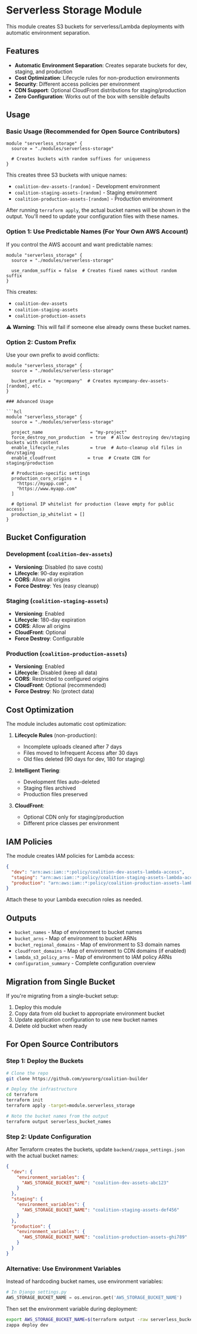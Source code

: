 # Serverless Storage Module

This module creates S3 buckets for serverless/Lambda deployments with automatic environment separation.

## Features

- **Automatic Environment Separation**: Creates separate buckets for dev, staging, and production
- **Cost Optimization**: Lifecycle rules for non-production environments
- **Security**: Different access policies per environment
- **CDN Support**: Optional CloudFront distributions for staging/production
- **Zero Configuration**: Works out of the box with sensible defaults

## Usage

### Basic Usage (Recommended for Open Source Contributors)

```hcl
module "serverless_storage" {
  source = "./modules/serverless-storage"
  
  # Creates buckets with random suffixes for uniqueness
}
```

This creates three S3 buckets with unique names:
- `coalition-dev-assets-[random]` - Development environment
- `coalition-staging-assets-[random]` - Staging environment  
- `coalition-production-assets-[random]` - Production environment

After running `terraform apply`, the actual bucket names will be shown in the output. You'll need to update your configuration files with these names.

### Option 1: Use Predictable Names (For Your Own AWS Account)

If you control the AWS account and want predictable names:

```hcl
module "serverless_storage" {
  source = "./modules/serverless-storage"
  
  use_random_suffix = false  # Creates fixed names without random suffix
}
```

This creates:
- `coalition-dev-assets`
- `coalition-staging-assets`
- `coalition-production-assets`

⚠️ **Warning**: This will fail if someone else already owns these bucket names.

### Option 2: Custom Prefix

Use your own prefix to avoid conflicts:

```hcl
module "serverless_storage" {
  source = "./modules/serverless-storage"
  
  bucket_prefix = "mycompany"  # Creates mycompany-dev-assets-[random], etc.
}

### Advanced Usage

```hcl
module "serverless_storage" {
  source = "./modules/serverless-storage"
  
  project_name                  = "my-project"
  force_destroy_non_production  = true  # Allow destroying dev/staging buckets with content
  enable_lifecycle_rules        = true  # Auto-cleanup old files in dev/staging
  enable_cloudfront            = true  # Create CDN for staging/production
  
  # Production-specific settings
  production_cors_origins = [
    "https://myapp.com",
    "https://www.myapp.com"
  ]
  
  # Optional IP whitelist for production (leave empty for public access)
  production_ip_whitelist = []
}
```

## Bucket Configuration

### Development (`coalition-dev-assets`)
- **Versioning**: Disabled (to save costs)
- **Lifecycle**: 90-day expiration
- **CORS**: Allow all origins
- **Force Destroy**: Yes (easy cleanup)

### Staging (`coalition-staging-assets`)
- **Versioning**: Enabled
- **Lifecycle**: 180-day expiration
- **CORS**: Allow all origins
- **CloudFront**: Optional
- **Force Destroy**: Configurable

### Production (`coalition-production-assets`)
- **Versioning**: Enabled
- **Lifecycle**: Disabled (keep all data)
- **CORS**: Restricted to configured origins
- **CloudFront**: Optional (recommended)
- **Force Destroy**: No (protect data)

## Cost Optimization

The module includes automatic cost optimization:

1. **Lifecycle Rules** (non-production):
   - Incomplete uploads cleaned after 7 days
   - Files moved to Infrequent Access after 30 days
   - Old files deleted (90 days for dev, 180 for staging)

2. **Intelligent Tiering**: 
   - Development files auto-deleted
   - Staging files archived
   - Production files preserved

3. **CloudFront**: 
   - Optional CDN only for staging/production
   - Different price classes per environment

## IAM Policies

The module creates IAM policies for Lambda access:

```json
{
  "dev": "arn:aws:iam::*:policy/coalition-dev-assets-lambda-access",
  "staging": "arn:aws:iam::*:policy/coalition-staging-assets-lambda-access",
  "production": "arn:aws:iam::*:policy/coalition-production-assets-lambda-access"
}
```

Attach these to your Lambda execution roles as needed.

## Outputs

- `bucket_names` - Map of environment to bucket names
- `bucket_arns` - Map of environment to bucket ARNs
- `bucket_regional_domains` - Map of environment to S3 domain names
- `cloudfront_domains` - Map of environment to CDN domains (if enabled)
- `lambda_s3_policy_arns` - Map of environment to IAM policy ARNs
- `configuration_summary` - Complete configuration overview

## Migration from Single Bucket

If you're migrating from a single-bucket setup:

1. Deploy this module
2. Copy data from old bucket to appropriate environment bucket
3. Update application configuration to use new bucket names
4. Delete old bucket when ready

## For Open Source Contributors

### Step 1: Deploy the Buckets

```bash
# Clone the repo
git clone https://github.com/yourorg/coalition-builder

# Deploy the infrastructure
cd terraform
terraform init
terraform apply -target=module.serverless_storage

# Note the bucket names from the output
terraform output serverless_bucket_names
```

### Step 2: Update Configuration

After Terraform creates the buckets, update `backend/zappa_settings.json` with the actual bucket names:

```json
{
  "dev": {
    "environment_variables": {
      "AWS_STORAGE_BUCKET_NAME": "coalition-dev-assets-abc123"
    }
  },
  "staging": {
    "environment_variables": {
      "AWS_STORAGE_BUCKET_NAME": "coalition-staging-assets-def456"
    }
  },
  "production": {
    "environment_variables": {
      "AWS_STORAGE_BUCKET_NAME": "coalition-production-assets-ghi789"
    }
  }
}
```

### Alternative: Use Environment Variables

Instead of hardcoding bucket names, use environment variables:

```python
# In Django settings.py
AWS_STORAGE_BUCKET_NAME = os.environ.get('AWS_STORAGE_BUCKET_NAME')
```

Then set the environment variable during deployment:

```bash
export AWS_STORAGE_BUCKET_NAME=$(terraform output -raw serverless_bucket_names | jq -r '.dev')
zappa deploy dev
```